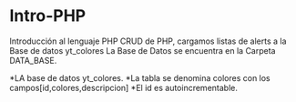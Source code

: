 # Intro-PHP
Introducción al lenguaje PHP
CRUD de PHP, cargamos listas de alerts a la Base de datos yt_colores
La Base de Datos se encuentra en la Carpeta DATA_BASE.

*LA base de datos yt_colores.
*La tabla se denomina colores con los campos[id,colores,descripcion]
*El id es autoincrementable.
